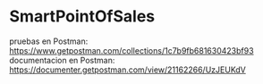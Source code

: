 # SmartPointOfSales
pruebas en Postman: https://www.getpostman.com/collections/1c7b9fb681630423bf93
documentacion en Postman: https://documenter.getpostman.com/view/21162266/UzJEUKdV
